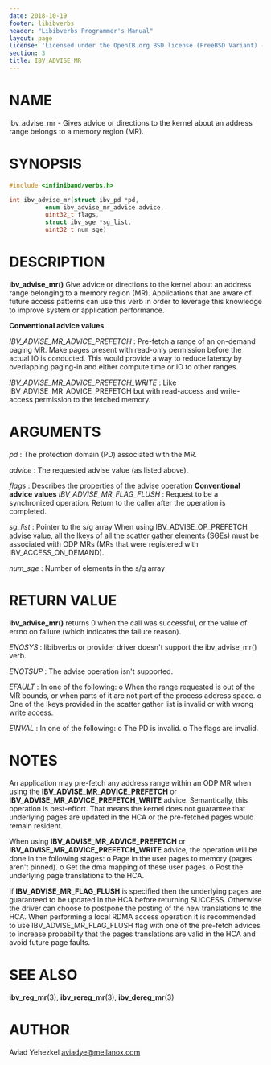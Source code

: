 ```yaml
---
date: 2018-10-19
footer: libibverbs
header: "Libibverbs Programmer's Manual"
layout: page
license: 'Licensed under the OpenIB.org BSD license (FreeBSD Variant) - See COPYING.md'
section: 3
title: IBV_ADVISE_MR
---
```


# NAME

ibv_advise_mr - Gives advice or directions to the kernel about an
		address range belongs to a memory region (MR).

# SYNOPSIS

```c
#include <infiniband/verbs.h>

int ibv_advise_mr(struct ibv_pd *pd,
		  enum ibv_advise_mr_advice advice,
		  uint32_t flags,
		  struct ibv_sge *sg_list,
		  uint32_t num_sge)
```

# DESCRIPTION

**ibv_advise_mr()** Give advice or directions to the kernel about an
address range belonging to a memory region (MR).
Applications that are aware of future access patterns can use this verb
in order to leverage this knowledge to improve system or
application performance.

**Conventional advice values**

*IBV_ADVISE_MR_ADVICE_PREFETCH*
:	Pre-fetch a range of an on-demand paging MR.
	Make pages present with read-only permission before the actual IO is conducted.
	This would provide a way to reduce latency by overlapping paging-in
	and either compute time or IO to other ranges.

*IBV_ADVISE_MR_ADVICE_PREFETCH_WRITE*
:	Like IBV_ADVISE_MR_ADVICE_PREFETCH but with read-access
	and write-access permission to the fetched memory.

# ARGUMENTS
*pd*
:	The protection domain (PD) associated with the MR.

*advice*
:	The requested advise value (as listed above).

*flags*
:	Describes the properties of the advise operation
	**Conventional advice values**
	*IBV_ADVISE_MR_FLAG_FLUSH*
	:	Request to be a synchronized operation. Return to the caller
		after the operation is completed.

*sg_list*
:	Pointer to the s/g array
	When using IBV_ADVISE_OP_PREFETCH advise value, all the lkeys of all
	the scatter gather elements (SGEs) must be associated with ODP MRs
	(MRs that were registered with IBV_ACCESS_ON_DEMAND).

*num_sge*
:	Number of elements in the s/g array

# RETURN VALUE

**ibv_advise_mr()** returns 0 when the call was successful, or the value
		    of errno on failure (which indicates the failure reason).

*ENOSYS*
:	libibverbs or provider driver doesn't support the ibv_advise_mr() verb.

*ENOTSUP*
:	The advise operation isn't supported.

*EFAULT*
:	In one of the following:
	o When the range requested is out of the MR bounds, or when parts of
	  it are not part of the process address space.
	o One of the lkeys provided in the scatter gather list is invalid or
	  with wrong write access.

*EINVAL*
:	In one of the following:
	o The PD is invalid.
	o The flags are invalid.

# NOTES

An application may pre-fetch any address range within an ODP MR when using the
**IBV_ADVISE_MR_ADVICE_PREFETCH** or **IBV_ADVISE_MR_ADVICE_PREFETCH_WRITE** advice.
Semantically, this operation is best-effort. That means the kernel does not
guarantee that underlying pages are updated in the HCA or the pre-fetched pages
would remain resident.

When using **IBV_ADVISE_MR_ADVICE_PREFETCH** or **IBV_ADVISE_MR_ADVICE_PREFETCH_WRITE**
advice, the operation will be done in the following stages:
	o Page in the user pages to memory (pages aren't pinned).
	o Get the dma mapping of these user pages.
	o Post the underlying page translations to the HCA.

If **IBV_ADVISE_MR_FLAG_FLUSH** is specified then the underlying pages are
guaranteed to be updated in the HCA before returning SUCCESS.
Otherwise the driver can choose to postpone the posting of the new translations
to the HCA.
When performing a local RDMA access operation it is recommended to use
IBV_ADVISE_MR_FLAG_FLUSH flag with one of the pre-fetch advices to
increase probability that the pages translations are valid in the HCA
and avoid future page faults.

# SEE ALSO

**ibv_reg_mr**(3),
**ibv_rereg_mr**(3),
**ibv_dereg_mr**(3)

# AUTHOR

Aviad Yehezkel <aviadye@mellanox.com>

